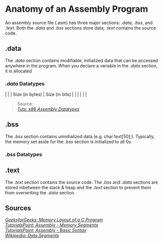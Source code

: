 # Anatomy of an Assembly Program
An assembly source file (.asm) has three major sections: _.data_, _.bss_, and _.text_. Both the _.data_ and _.bss_ sections store data; _.text_ contains the source code.

## .data
The _.data_ section contains modifiable, initialized data that can be accessed anywhere in the program. When you declare a variable in the _.data_ section, it is allocated

### _.data_ Datatypes
|  |  | Size (in bytes) | Size (in bits) | 
|  |  |  |  |
> Source: <br />
> [_Tuts: x86 Assembly Datatypes_](https://www.assemblylanguagetuts.com/x86-assembly-data-types/) <br />

## .bss
The _.bss_ section contains uninitialized data (e.g. char text[50];). Typically, the memory set aside for the _.bss_ section is initialized to all 0s.

### _.bss_ Datatypes


## .text
The _.text_ section contains the source code. The _.bss_ and _.data_ sections are stored inbetween the stack & heap and the _.text_ section to prevent them from
overwriting the _.data_ section.


## Sources
[_GeeksforGeeks: Memory Layout of a C Program_](https://www.geeksforgeeks.org/memory-layout-of-c-program/) <br />
[_TutorialsPoint: Assembly - Memory Segments_](https://www.tutorialspoint.com/assembly_programming/assembly_memory_segments.htm) <br />
[_TutorialsPoint: Assembly - Basic Syntax_](https://www.tutorialspoint.com/assembly_programming/assembly_basic_syntax.htm) <br />
[_Wikipedia: Data Segments_](https://en.wikipedia.org/wiki/Data_segment) <br />
